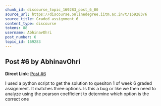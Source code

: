 ```yaml
---
chunk_id: discourse_topic_169283_post_6_00
source_url: https://discourse.onlinedegree.iitm.ac.in/t/169283/6
source_title: Graded assignment 6
content_type: discourse
tokens: 88
username: AbhinavOhri
post_number: 6
topic_id: 169283
---
```


## Post #6 by AbhinavOhri

**Direct Link**: [Post #6](https://discourse.onlinedegree.iitm.ac.in/t/169283/6)

I used a python script to get the solution to quesiton 1 of week 6 graded assignment. It matches three options. Is this a bug or like we then need to analyze using the pearson coefficient to determine which option is the correct one
